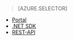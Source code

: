 > [AZURE.SELECTOR]
- [Portal](../articles/media-services-manage-content.md#publish)
- [.NET SDK](../articles/media-services-deliver-streaming-content.md)
- [REST-API](../articles/media-services-rest-deliver-streaming-content.md)

<!--HONumber=52--> 
